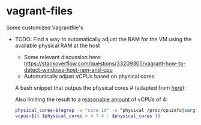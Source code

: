 # vagrant-files
Some customized Vagrantfile's


* TODO: Find a way to automatically adjust the RAM for the VM using the available physical RAM at the host
  * Some relevant discussion here: https://stackoverflow.com/questions/33209305/vagrant-how-to-detect-windows-host-ram-and-cpu
  * Automatically adjust vCPUs based on  physical cores
  
  
  A bash snippet that outpus the physical cores # (adapted from [here](https://access.redhat.com/discussions/480953)):
  
  Also limiting the result to a [reasonable amount](https://blogs.vmware.com/vsphere/2013/02/the-performance-cost-of-smp-the-reason-for-rightsizing.html) of vCPUs of 4:
  ```bash
  physical_cores=$(egrep -e "core id" -e ^physical /proc/cpuinfo|xargs -l2 echo|sort -u|wc -l)
  vcpus=$(( $physical_cores > 4 ? 4 : $physical_cores ))
  ```
